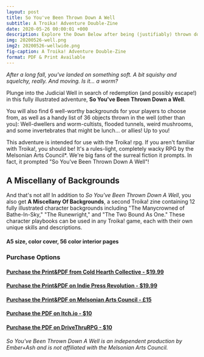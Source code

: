 ```yaml
---
layout: post
title: So You've Been Thrown Down A Well
subtitle: A Troika! Adventure Double-Zine
date: 2020-05-26 00:00:01 +000
description: Explore the Down Below after being (justifiably) thrown down a well in this adventure for Troika!
img: 20200526-well.png
img2: 20200526-wellwide.png
fig-caption: A Troika! Adventure Double-Zine
format: PDF & Print Available
---
```

*After a long fall, you've landed on something soft. A bit squishy and squelchy, really. And moving. Is it... a worm?*

Plunge into the Judicial Well in search of redemption (and possibly escape!) in this fully illustrated adventure, **So You've Been Thrown Down a Well**.

You will also find 6 well-worthy backgrounds for your players to choose from, as well as a handy list of 36 objects thrown in the well (other than you): Well-dwellers and worm-cultists, flooded tunnels, weird mushrooms, and some invertebrates that might be lunch... or allies! Up to you!

This adventure is intended for use with the Troika! rpg. If you aren't familiar with Troika!, you should be! It's a rules-light, completely wacky RPG by the Melsonian Arts Council*. We're big fans of the surreal fiction it prompts. In fact, it prompted "So You've Been Thrown Down A Well"!

## A Miscellany of Backgrounds

And that's not all! In addition to *So You've Been Thrown Down A Well*, you also get **A Miscellany Of Backgrounds**, a second Troika! zine containing 12 fully illustrated character backgrounds including "The Manycrowned of Bathe-In-Sky," "The Runewright," and "The Two Bound As One." These character playbooks can be used in any Troika! game, each with their own unique skills and descriptions.

#### A5 size, color cover, 56 color interior pages

### Purchase Options
#### [Purchase the Print&PDF from Cold Hearth Collective - $19.99](https://www.coldhearthcollective.com/product/so-you-ve-been-thrown-down-a-well)
#### [Purchase the Print&PDF on Indie Press Revolution - $19.99](https://www.indiepressrevolution.com/xcart/So-Youve-Been-Thrown-Down-A-Well-Print-PDF.html)
#### [Purchase the Print&PDF on Melsonian Arts Council - £15](https://www.melsonia.com/so-youve-been-thrown-down-a-well-258-p.asp)
#### [Purchase the PDF on Itch.io - $10](https://byemberandash.itch.io/downawell/purchase)
#### [Purchase the PDF on DriveThruRPG - $10](https://www.drivethrurpg.com/product/313219/So-Youve-Been-Thrown-Down-A-Well)

*So You've Been Thrown Down A Well is an independent production by Ember+Ash and is not affiliated with the Melsonian Arts Council.*
